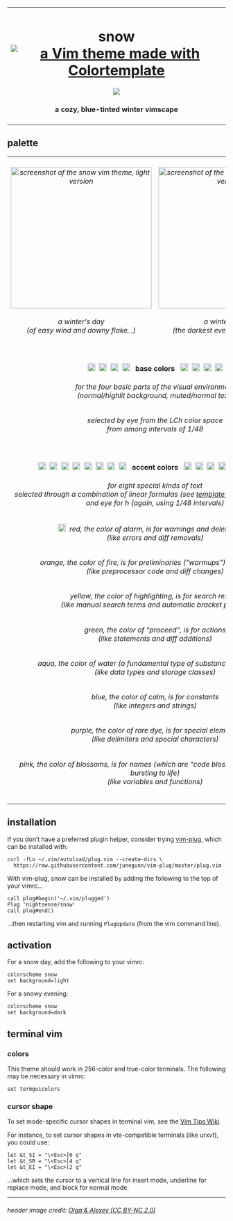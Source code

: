 <table><tbody><tr><td align="center"><h1>snow<br>
<a href='https://github.com/lifepillar/vim-colortemplate'><img src='https://img.shields.io/badge/made%20with-Colortemplate-00a0ff.svg' alt='a Vim theme made with Colortemplate' /></a>
</h1>
<img src="https://github.com/nightsense/snow/raw/master/images/header.jpg" />
<h4>a cozy, blue-tinted winter vimscape</h4>
</td></tr></tbody></table>

## palette

<table><tbody>

<tr>
<td align="center"><h6><img alt="screenshot of the snow vim theme, light version" src="https://github.com/nightsense/snow/raw/master/images/screenshot-light.png" height="325" /><br><br>
a winter's day<br>(of easy wind and downy flake...)</h6>
</td>
<td align="center"><h6><img alt="screenshot of the snow vim theme, dark version" src="https://github.com/nightsense/snow/raw/master/images/screenshot-dark.png" height="325" /><br><br>
a winter's night<br>(the darkest evening of the year...)</h6>
</td>
</tr>

<tr></tr>

<tr>
<td align='center' colspan='2'>
<h4>
<img src="http://www.colorhexa.com/ebf4ff.png" height="18" width="18">&nbsp;
<img src="http://www.colorhexa.com/d3dceb.png" height="18" width="18">&nbsp;
<img src="http://www.colorhexa.com/7a8290.png" height="18" width="18">&nbsp;
<img src="http://www.colorhexa.com/5b6370.png" height="18" width="18">
&nbsp;&nbsp;base colors&nbsp;&nbsp;
<img src="http://www.colorhexa.com/9aa3b1.png" height="18" width="18">&nbsp;
<img src="http://www.colorhexa.com/7a8290.png" height="18" width="18">&nbsp;
<img src="http://www.colorhexa.com/343c48.png" height="18" width="18">&nbsp;
<img src="http://www.colorhexa.com/222a35.png" height="18" width="18">
</h4>
<h6>for the four basic parts of the visual environment<br>(normal/highlit background, muted/normal text)</h6>
<h6>selected by eye from the LCh color space<br>from among intervals of 1/48</h6>

</tr>

<tr></tr>

<tr>
<td align='center' colspan='2'>
<h4>
<img src="http://www.colorhexa.com/ea5a44.png" height="18" width="18">&nbsp;
<img src="http://www.colorhexa.com/d07018.png" height="18" width="18">&nbsp;
<img src="http://www.colorhexa.com/fcbf00.png" height="18" width="18">&nbsp;
<img src="http://www.colorhexa.com/4d991b.png" height="18" width="18">&nbsp;
<img src="http://www.colorhexa.com/00a084.png" height="18" width="18">&nbsp;
<img src="http://www.colorhexa.com/008beb.png" height="18" width="18">&nbsp;
<img src="http://www.colorhexa.com/aa67c8.png" height="18" width="18">&nbsp;
<img src="http://www.colorhexa.com/e16177.png" height="18" width="18">
&nbsp;&nbsp;accent colors&nbsp;&nbsp;
<img src="http://www.colorhexa.com/c87361.png" height="18" width="18">&nbsp;
<img src="http://www.colorhexa.com/b87c4e.png" height="18" width="18">&nbsp;
<img src="http://www.colorhexa.com/cfaa54.png" height="18" width="18">&nbsp;
<img src="http://www.colorhexa.com/6d9353.png" height="18" width="18">&nbsp;
<img src="http://www.colorhexa.com/2b9685.png" height="18" width="18">&nbsp;
<img src="http://www.colorhexa.com/5f87b7.png" height="18" width="18">&nbsp;
<img src="http://www.colorhexa.com/9776a4.png" height="18" width="18">&nbsp;
<img src="http://www.colorhexa.com/b77c82.png" height="18" width="18">
</h4>
<h6>for eight special kinds of text<br>selected through a combination of linear formulas (see <a href='https://github.com/nightsense/snow/blob/master/templates/template-generator.py'>template-generator.py</a>) for LC and eye for h (again, using 1/48 intervals)</h6>

<h6><img src="http://www.colorhexa.com/ea5a44.png" height="18" width="18">&nbsp;&nbsp;red, the color of alarm, is for warnings and deletions&nbsp;&nbsp;<img src="http://www.colorhexa.com/c87361.png" height="18" width="18"><br>(like errors and diff removals)</h6>

<h6>orange, the color of fire, is for preliminaries ("warmups") and changes<br>(like preprocessor code and diff changes)</h6>
<h6>yellow, the color of highlighting, is for search results<br>(like manual search terms and automatic bracket pairing)</h6>
<h6>green, the color of "proceed", is for actions<br>(like statements and diff additions)</h6>
<h6>aqua, the color of water (a fundamental type of substance), is for types<br>(like data types and storage classes)</h6>
<h6>blue, the color of calm, is for constants<br>(like integers and strings)</h6>
<h6>purple, the color of rare dye, is for special elements<br>(like delimiters and special characters)</h6>
<h6>pink, the color of blossoms, is for names (which are "code blossoms": abstractions bursting to life)<br>(like variables and functions)</h6>
</tr>

</tbody></table>

## installation

If you don’t have a preferred plugin helper, consider trying [vim-plug](https://github.com/junegunn/vim-plug), which can be installed with:

```
curl -fLo ~/.vim/autoload/plug.vim --create-dirs \
  https://raw.githubusercontent.com/junegunn/vim-plug/master/plug.vim
```

With vim-plug, snow can be installed by adding the following to the top of your vimrc...

```
call plug#begin('~/.vim/plugged')
Plug 'nightsense/snow'
call plug#end()
```

...then restarting vim and running `PlugUpdate` (from the vim command line).

## activation

For a snow day, add the following to your vimrc:

```
colorscheme snow
set background=light
```

For a snowy evening:

```
colorscheme snow
set background=dark
```

## terminal vim

### colors

This theme should work in 256-color and true-color terminals. The following may be necessary in vimrc:

```
set termguicolors
```

### cursor shape

To set mode-specific cursor shapes in terminal vim, see the [Vim Tips Wiki](http://vim.wikia.com/wiki/Change_cursor_shape_in_different_modes).

For instance, to set cursor shapes in vte-compatible terminals (like urxvt), you could use:

```
let &t_SI = "\<Esc>[6 q"
let &t_SR = "\<Esc>[4 q"
let &t_EI = "\<Esc>[2 q"
```

...which sets the cursor to a vertical line for insert mode, underline for replace mode, and block for normal mode.

---

###### header image credit: [Olga & Alexey (CC BY-NC 2.0)](https://www.flickr.com/photos/chaoticmind75/39326731084/)
